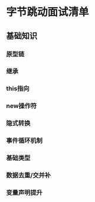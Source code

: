 # 字节跳动面试清单

## 基础知识

### 原型链

### 继承

### this指向

### new操作符

### 隐式转换

### 事件循环机制

### 基础类型

### 数据去重/交并补

### 变量声明提升

###